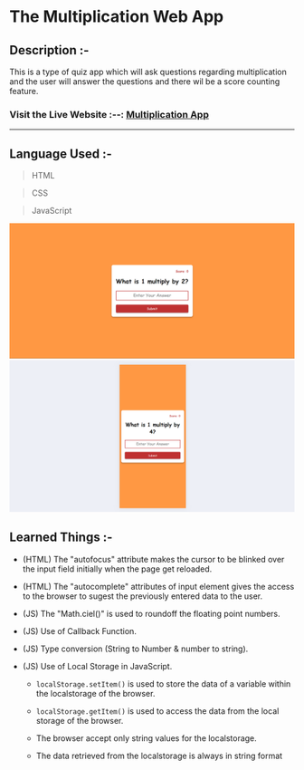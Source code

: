 # The Multiplication Web App

## Description :-
This is a type of quiz app which will ask questions regarding multiplication and the user will answer the questions and there wil be a score counting feature.

### Visit the Live Website  :--:  [Multiplication App](     )

---



## Language Used :-

>HTML

>CSS

>JavaScript


![Desktop Mode](assets/images/Desktop_mode.png)
![Mobile Mode](./assets/images/Mobile_mode.png)



## Learned Things :-

- (HTML) The "autofocus" attribute makes the cursor to be blinked over the input field initially when the page get reloaded.

- (HTML) The "autocomplete" attributes of input element gives the access to the browser to sugest the previously entered data to the user.

- (JS) The "Math.ciel()" is used to roundoff the floating point numbers.

- (JS) Use of Callback Function.

- (JS) Type conversion (String to Number & number to string).

- (JS) Use of Local Storage in JavaScript.

  - `localStorage.setItem()` is used to store the data of a variable within the localstorage of the browser.

  - `localStorage.getItem()` is used to access the data from the local storage of the browser.

  - The browser accept only string values for the localstorage.

  - The data retrieved from the localstorage is always in string format
